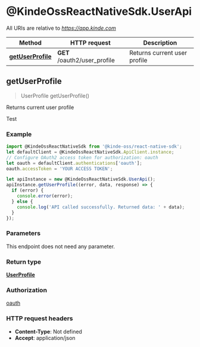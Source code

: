 # @KindeOssReactNativeSdk.UserApi

All URIs are relative to *https://app.kinde.com*

| Method                                          | HTTP request                 | Description                  |
| ----------------------------------------------- | ---------------------------- | ---------------------------- |
| [**getUserProfile**](UserApi.md#getUserProfile) | **GET** /oauth2/user_profile | Returns current user profile |

## getUserProfile

> UserProfile getUserProfile()

Returns current user profile

Test

### Example

```javascript
import @KindeOssReactNativeSdk from '@kinde-oss/react-native-sdk';
let defaultClient = @KindeOssReactNativeSdk.ApiClient.instance;
// Configure OAuth2 access token for authorization: oauth
let oauth = defaultClient.authentications['oauth'];
oauth.accessToken = 'YOUR ACCESS TOKEN';

let apiInstance = new @KindeOssReactNativeSdk.UserApi();
apiInstance.getUserProfile((error, data, response) => {
  if (error) {
    console.error(error);
  } else {
    console.log('API called successfully. Returned data: ' + data);
  }
});
```

### Parameters

This endpoint does not need any parameter.

### Return type

[**UserProfile**](UserProfile.md)

### Authorization

[oauth](../README.md#oauth)

### HTTP request headers

-   **Content-Type**: Not defined
-   **Accept**: application/json
